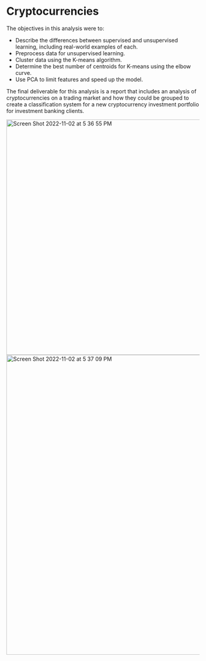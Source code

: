 # Cryptocurrencies

The objectives in this analysis were to:
* Describe the differences between supervised and unsupervised learning, including real-world examples of each.
* Preprocess data for unsupervised learning.
* Cluster data using the K-means algorithm.
* Determine the best number of centroids for K-means using the elbow curve.
* Use PCA to limit features and speed up the model.

The final deliverable for this analysis is a report that includes an analysis of cryptocurrencies  on a trading market and how they could be grouped to create a classification system for a new cryptocurrency investment portfolio for investment banking clients.


<img width="613" alt="Screen Shot 2022-11-02 at 5 36 55 PM" src="https://user-images.githubusercontent.com/100387078/199607382-0f20387d-210b-4b1b-ba7d-73aac2780951.png">
<img width="781" alt="Screen Shot 2022-11-02 at 5 37 09 PM" src="https://user-images.githubusercontent.com/100387078/199607396-fd47e49a-d559-4895-bc25-4e87961556c5.png">
